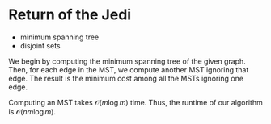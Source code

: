 # Return of the Jedi

* minimum spanning tree
* disjoint sets

We begin by computing the minimum spanning tree of the given graph. Then, for each edge in the MST, we compute another MST ignoring that edge. The result is the minimum cost among all the MSTs ignoring one edge.

Computing an MST takes $\mathcal{O}(m \log m)$ time. Thus, the runtime of our algorithm is $\mathcal{O}(n m \log m)$.
